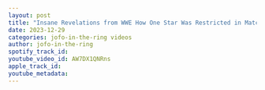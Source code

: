 ```yaml
---
layout: post
title: "Insane Revelations from WWE How One Star Was Restricted in Matches"
date: 2023-12-29
categories: jofo-in-the-ring videos
author: jofo-in-the-ring
spotify_track_id: 
youtube_video_id: AW7DX1QNRns
apple_track_id: 
youtube_metadata: 
---
```

